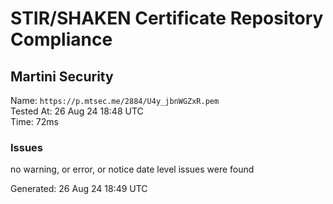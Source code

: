 # STIR/SHAKEN Certificate Repository Compliance

## Martini Security

Name: `https://p.mtsec.me/2884/U4y_jbnWGZxR.pem`\
Tested At: 26 Aug 24 18:48 UTC\
Time: 72ms

### Issues

no warning, or error, or notice date level issues were found

Generated: 26 Aug 24 18:49 UTC